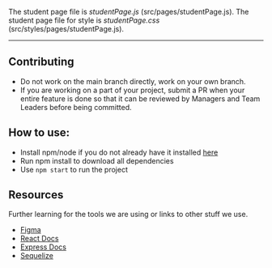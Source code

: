 The student page file is *studentPage.js* (src/pages/studentPage.js).
The student page file for style is *studentPage.css* (src/styles/pages/studentPage.js).
____________________________________________________________________________________________________________________

## Contributing
* Do not work on the main branch directly, work on your own branch.
* If you are working on a part of your project, submit a PR when your entire feature
  is done so that it can be reviewed by Managers and Team Leaders before being committed.


## How to use:
* Install npm/node if you do not already have it installed [here](https://nodejs.org/en/download)
* Run npm install to download all dependencies
* Use `npm start` to run the project
  
## Resources
Further learning for the tools we are using or links to other stuff we use.
  
 * [Figma](https://www.figma.com/file/IWqzrTlf0xV8O1M3G8rldM/Student-Enrollment-Platform---SWE?type=design&node-id=0%3A1&mode=design&t=4TCzbT35dAltGejj-1)
 * [React Docs](https://react.dev/learn)
 * [Express Docs](https://expressjs.com/en/guide/routing.html)
 * [Sequelize](https://sequelize.org/docs/v6/getting-started/)
